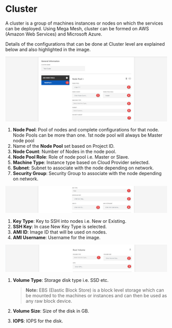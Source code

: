 # Cluster

A cluster is a group of machines instances or nodes on which the services can be deployed. Using Mega Mesh, cluster can be formed on AWS (Amazon Web Services) and Microsoft Azure. 

Details of the configurations that can be done at Cluster level are explained below and also highlighted in the image.

![1](imgs\1.jpg)

1. **Node Pool**: Pool of nodes and complete configurations for that node. Node Pools can be more than one. 1st node pool will always be Master node pool
2. Name of the **Node Pool** set based on Project ID.
3. **Node Count**: Number of Nodes in the node pool.
4. **Node Pool Role**: Role of node pool i.e. Master or Slave.
5. **Machine Type**: Instance type based on Cloud Provider selected. 
6. **Subnet**: Subnet to associate with the node depending on network.
7. **Security Group**: Security Group to associate with the node depending on network.

![1](imgs\2.jpg)

1. **Key Type**: Key to SSH into nodes i.e. New or Existing.
2. **SSH Key**: In case New Key Type is selected.
3. **AMI ID**: Image ID that will be used on nodes.
4. **AMI Username**: Username for the image.

![3](imgs\3.jpg)

1. **Volume Type**: Storage disk type i.e. SSD etc. 

   > **Note:** EBS (Elastic Block Store) is a block level storage which can be mounted to the machines or instances and can then be used as any raw block device.

2. **Volume Size**: Size of the disk in GB.

3. **IOPS**: IOPS for the disk.
